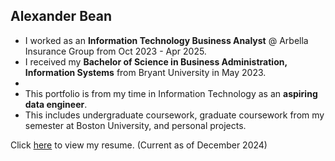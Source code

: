 ## Alexander Bean

<!--
**alexanderbean/alexanderbean** is a ✨ _special_ ✨ repository because its `README.md` (this file) appears on your GitHub profile.

Here are some ideas to get you started:

-->
- I worked as an **Information Technology Business Analyst** @ Arbella Insurance Group from Oct 2023 - Apr 2025.
- I received my **Bachelor of Science in Business Administration, Information Systems** from Bryant University in May 2023.
- 
- This portfolio is from my time in Information Technology as an **aspiring data engineer**.
- This includes undergraduate coursework, graduate coursework from my semester at Boston University, and personal projects.

Click [here](https://alexanderbean.github.io/alexanderbean/Alexander%20Bean%20-%20Resume%20-%20Dec%202024.pdf) to view my resume.
(Current as of December 2024)
<!--

- 🔭 I’m currently working on ...
- 🌱 I’m currently learning ...
- 👯 I’m looking to collaborate on ...
- 🤔 I’m looking for help with ...
- 💬 Ask me about ...
- 📫 How to reach me: ...
- 😄 Pronouns: ...
- ⚡ Fun fact: ...
-->
